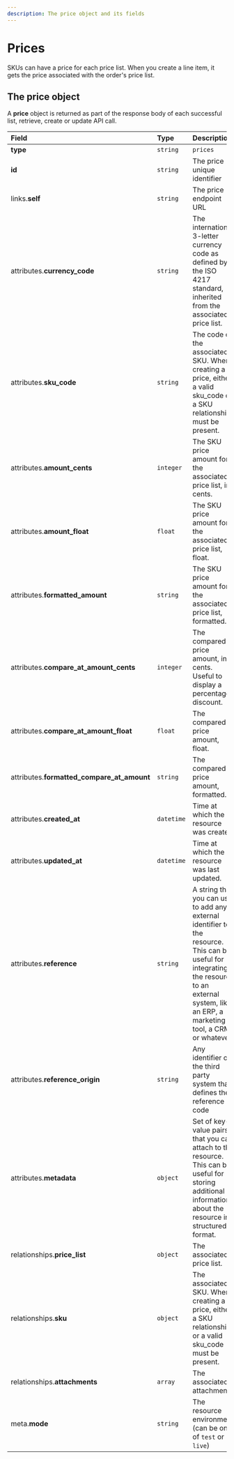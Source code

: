 ```yaml
---
description: The price object and its fields
---
```


# Prices

SKUs can have a price for each price list. When you create a line item, it gets the price associated with the order's price list.

## The price object

A **price** object is returned as part of the response body of each successful list, retrieve, create or update API call.

| Field | Type | Description |
| :--- | :--- | :--- |
| **type** | `string` | `prices` |
| **id** | `string` | The price unique identifier |
| links.**self** | `string` | The price endpoint URL |
| attributes.**currency\_code** | `string` | The international 3-letter currency code as defined by the ISO 4217 standard, inherited from the associated price list. |
| attributes.**sku\_code** | `string` | The code of the associated SKU. When creating a price, either a valid sku\_code or a SKU relationship must be present. |
| attributes.**amount\_cents** | `integer` | The SKU price amount for the associated price list, in cents. |
| attributes.**amount\_float** | `float` | The SKU price amount for the associated price list, float. |
| attributes.**formatted\_amount** | `string` | The SKU price amount for the associated price list, formatted. |
| attributes.**compare\_at\_amount\_cents** | `integer` | The compared price amount, in cents. Useful to display a percentage discount. |
| attributes.**compare\_at\_amount\_float** | `float` | The compared price amount, float. |
| attributes.**formatted\_compare\_at\_amount** | `string` | The compared price amount, formatted. |
| attributes.**created\_at** | `datetime` | Time at which the resource was created. |
| attributes.**updated\_at** | `datetime` | Time at which the resource was last updated. |
| attributes.**reference** | `string` | A string that you can use to add any external identifier to the resource. This can be useful for integrating the resource to an external system, like an ERP, a marketing tool, a CRM, or whatever. |
| attributes.**reference\_origin** | `string` | Any identifier of the third party system that defines the reference code |
| attributes.**metadata** | `object` | Set of key-value pairs that you can attach to the resource. This can be useful for storing additional information about the resource in a structured format. |
| relationships.**price\_list** | `object` | The associated price list. |
| relationships.**sku** | `object` | The associated SKU. When creating a price, either a SKU relationship or a valid sku\_code must be present. |
| relationships.**attachments** | `array` | The associated attachments. |
| meta.**mode** | `string` | The resource environment \(can be one of `test` or `live`\) |

